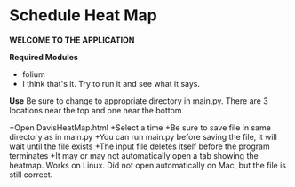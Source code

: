 # Schedule Heat Map
**WELCOME TO THE APPLICATION**

**Required Modules**
- folium
- I think that's it. Try to run it and see what it says.

**Use**
Be sure to change to appropriate directory in main.py. There are 3 locations near the top and one near the bottom

+Open DavisHeatMap.html
+Select a time
+Be sure to save file in same directory as in main.py
+You can run main.py before saving the file, it will wait until the file exists
+The input file deletes itself before the program terminates
+It may or may not automatically open a tab showing the heatmap. Works on Linux. Did not open automatically on Mac, but the file is still correct.
